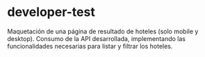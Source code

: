 # developer-test
Maquetación de una página de resultado de hoteles (solo mobile y desktop). Consumo de la API desarrollada, implementando las funcionalidades necesarias para listar y filtrar los hoteles.
